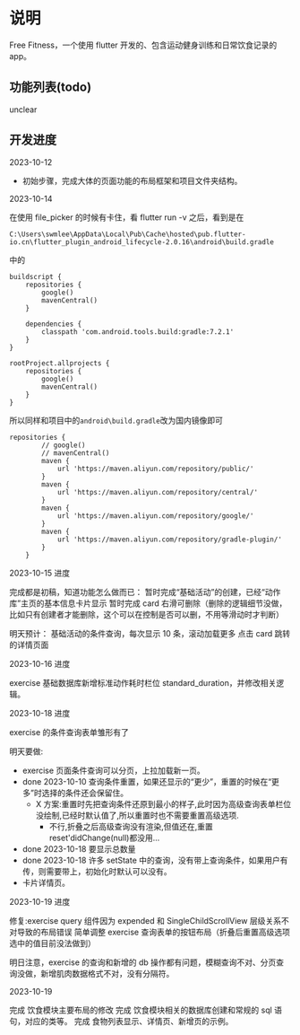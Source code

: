 # 说明

Free Fitness，一个使用 flutter 开发的、包含运动健身训练和日常饮食记录的 app。

## 功能列表(todo)

unclear

## 开发进度

2023-10-12

- 初始步骤，完成大体的页面功能的布局框架和项目文件夹结构。

2023-10-14

在使用 file_picker 的时候有卡住，看 flutter run -v 之后，看到是在

```
C:\Users\swmlee\AppData\Local\Pub\Cache\hosted\pub.flutter-io.cn\flutter_plugin_android_lifecycle-2.0.16\android\build.gradle
```

中的

```
buildscript {
    repositories {
        google()
        mavenCentral()
    }

    dependencies {
        classpath 'com.android.tools.build:gradle:7.2.1'
    }
}

rootProject.allprojects {
    repositories {
        google()
        mavenCentral()
    }
}
```

所以同样和项目中的`android\build.gradle`改为国内镜像即可

```
repositories {
        // google()
        // mavenCentral()
        maven {
            url 'https://maven.aliyun.com/repository/public/'
        }
        maven {
            url 'https://maven.aliyun.com/repository/central/'
        }
        maven {
            url 'https://maven.aliyun.com/repository/google/'
        }
        maven {
            url 'https://maven.aliyun.com/repository/gradle-plugin/'
        }
    }
```

2023-10-15 进度

完成都是初稿，知道功能怎么做而已：
暂时完成“基础活动”的创建，已经“动作库”主页的基本信息卡片显示
暂时完成 card 右滑可删除（删除的逻辑细节没做，比如只有创建者才能删除，这个可以在控制是否可以删，不用等滑动时才判断）

明天预计：
基础活动的条件查询，每次显示 10 条，滚动加载更多
点击 card 跳转的详情页面

2023-10-16 进度

exercise 基础数据库新增标准动作耗时栏位 standard_duration，并修改相关逻辑。

2023-10-18 进度

exercise 的条件查询表单雏形有了

明天要做:

- exercise 页面条件查询可以分页，上拉加载新一页。
- done 2023-10-10 查询条件重置，如果还显示的“更少”，重置的时候在“更多”时选择的条件还会保留住。
  - X 方案:重置时先把查询条件还原到最小的样子,此时因为高级查询表单栏位没绘制,已经时默认值了,所以重置时也不需要重置高级选项.
    - 不行,折叠之后高级查询没有渲染,但值还在,重置 reset'didChange(null)都没用...
- done 2023-10-18 要显示总数量
- done 2023-10-18 许多 setState 中的查询，没有带上查询条件，如果用户有传，则需要带上，初始化时默认可以没有。
- 卡片详情页。

2023-10-19 进度

修复:exercise query 组件因为 expended 和 SingleChildScrollView 层级关系不对导致的布局错误
简单调整 exercise 查询表单的按钮布局（折叠后重置高级选项选中的值目前没法做到）

明日注意，exercise 的查询和新增的 db 操作都有问题，模糊查询不对、分页查询没做，新增肌肉数据格式不对，没有分隔符。

2023-10-19

完成 饮食模块主要布局的修改
完成 饮食模块相关的数据库创建和常规的 sql 语句，对应的类等。
完成 食物列表显示、详情页、新增页的示例。
